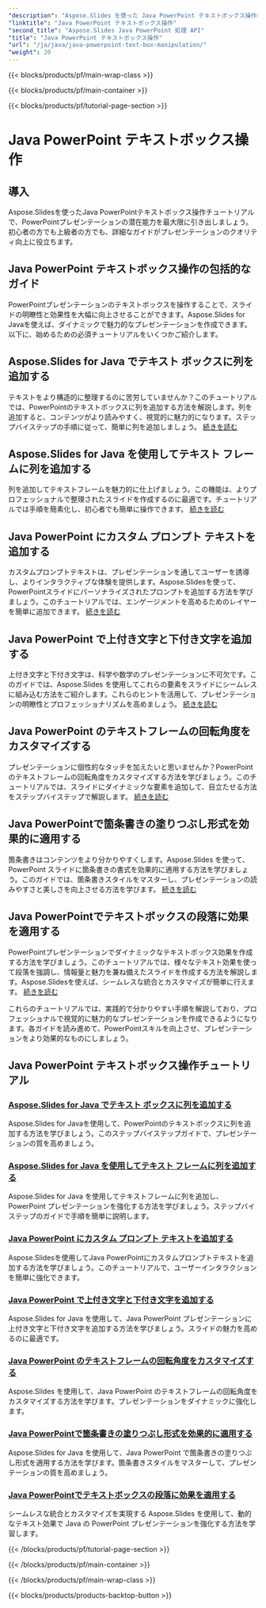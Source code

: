 ```yaml
---
"description": "Aspose.Slides を使った Java PowerPoint テキストボックス操作の包括的なチュートリアルをご覧ください。ガイドに沿って段階的にプレゼンテーションを強化しましょう。"
"linktitle": "Java PowerPoint テキストボックス操作"
"second_title": "Aspose.Slides Java PowerPoint 処理 API"
"title": "Java PowerPoint テキストボックス操作"
"url": "/ja/java/java-powerpoint-text-box-manipulation/"
"weight": 20
---
```


{{< blocks/products/pf/main-wrap-class >}}

{{< blocks/products/pf/main-container >}}

{{< blocks/products/pf/tutorial-page-section >}}

# Java PowerPoint テキストボックス操作

## 導入

Aspose.Slidesを使ったJava PowerPointテキストボックス操作チュートリアルで、PowerPointプレゼンテーションの潜在能力を最大限に引き出しましょう。初心者の方でも上級者の方でも、詳細なガイドがプレゼンテーションのクオリティ向上に役立ちます。

## Java PowerPoint テキストボックス操作の包括的なガイド

PowerPointプレゼンテーションのテキストボックスを操作することで、スライドの明瞭性と効果性を大幅に向上させることができます。Aspose.Slides for Javaを使えば、ダイナミックで魅力的なプレゼンテーションを作成できます。以下に、始めるための必須チュートリアルをいくつかご紹介します。

## Aspose.Slides for Java でテキスト ボックスに列を追加する
テキストをより構造的に整理するのに苦労していませんか？このチュートリアルでは、PowerPointのテキストボックスに列を追加する方法を解説します。列を追加すると、コンテンツがより読みやすく、視覚的に魅力的になります。ステップバイステップの手順に従って、簡単に列を追加しましょう。 [続きを読む](./add-column-in-text-boxes/)

## Aspose.Slides for Java を使用してテキスト フレームに列を追加する
列を追加してテキストフレームを魅力的に仕上げましょう。この機能は、よりプロフェッショナルで整理されたスライドを作成するのに最適です。チュートリアルでは手順を簡素化し、初心者でも簡単に操作できます。 [続きを読む](./add-columns-in-text-frame/)

## Java PowerPoint にカスタム プロンプト テキストを追加する
カスタムプロンプトテキストは、プレゼンテーションを通してユーザーを誘導し、よりインタラクティブな体験を提供します。Aspose.Slidesを使って、PowerPointスライドにパーソナライズされたプロンプトを追加する方法を学びましょう。このチュートリアルでは、エンゲージメントを高めるためのレイヤーを簡単に追加できます。 [続きを読む](./add-custom-prompt-text-java-powerpoint/)

## Java PowerPoint で上付き文字と下付き文字を追加する
上付き文字と下付き文字は、科学や数学のプレゼンテーションに不可欠です。このガイドでは、Aspose.Slides を使用してこれらの要素をスライドにシームレスに組み込む方法をご紹介します。これらのヒントを活用して、プレゼンテーションの明瞭性とプロフェッショナリズムを高めましょう。 [続きを読む](./add-superscript-subscript-text-java-powerpoint/)

## Java PowerPoint のテキストフレームの回転角度をカスタマイズする
プレゼンテーションに個性的なタッチを加えたいと思いませんか？PowerPointのテキストフレームの回転角度をカスタマイズする方法を学びましょう。このチュートリアルでは、スライドにダイナミックな要素を追加して、目立たせる方法をステップバイステップで解説します。 [続きを読む](./custom-rotation-angle-text-frame-java-powerpoint/)

## Java PowerPointで箇条書きの塗りつぶし形式を効果的に適用する
箇条書きはコンテンツをより分かりやすくします。Aspose.Slides を使って、PowerPoint スライドに箇条書きの書式を効果的に適用する方法を学びましょう。このガイドでは、箇条書きスタイルをマスターし、プレゼンテーションの読みやすさと美しさを向上させる方法を学びます。 [続きを読む](./apply-bullet-fill-format-java-powerpoint/)

## Java PowerPointでテキストボックスの段落に効果を適用する
PowerPointプレゼンテーションでダイナミックなテキストボックス効果を作成する方法を学びましょう。このチュートリアルでは、様々なテキスト効果を使って段落を強調し、情報量と魅力を兼ね備えたスライドを作成する方法を解説します。Aspose.Slidesを使えば、シームレスな統合とカスタマイズが簡単に行えます。 [続きを読む](./effect-text-box-paragraph-java-powerpoint/)

これらのチュートリアルでは、実践的で分かりやすい手順を解説しており、プロフェッショナルで視覚的に魅力的なプレゼンテーションを作成できるようになります。各ガイドを読み進めて、PowerPointスキルを向上させ、プレゼンテーションをより効果的なものにしましょう。
## Java PowerPoint テキストボックス操作チュートリアル
### [Aspose.Slides for Java でテキスト ボックスに列を追加する](./add-column-in-text-boxes/)
Aspose.Slides for Javaを使用して、PowerPointのテキストボックスに列を追加する方法を学びましょう。このステップバイステップガイドで、プレゼンテーションの質を高めましょう。
### [Aspose.Slides for Java を使用してテキスト フレームに列を追加する](./add-columns-in-text-frame/)
Aspose.Slides for Java を使用してテキストフレームに列を追加し、PowerPoint プレゼンテーションを強化する方法を学びましょう。ステップバイステップのガイドで手順を簡単に説明します。
### [Java PowerPoint にカスタム プロンプト テキストを追加する](./add-custom-prompt-text-java-powerpoint/)
Aspose.Slidesを使用してJava PowerPointにカスタムプロンプトテキストを追加する方法を学びましょう。このチュートリアルで、ユーザーインタラクションを簡単に強化できます。
### [Java PowerPoint で上付き文字と下付き文字を追加する](./add-superscript-subscript-text-java-powerpoint/)
Aspose.Slides for Java を使用して、Java PowerPoint プレゼンテーションに上付き文字と下付き文字を追加する方法を学びましょう。スライドの魅力を高めるのに最適です。
### [Java PowerPoint のテキストフレームの回転角度をカスタマイズする](./custom-rotation-angle-text-frame-java-powerpoint/)
Aspose.Slides を使用して、Java PowerPoint のテキストフレームの回転角度をカスタマイズする方法を学びます。プレゼンテーションをダイナミックに強化します。
### [Java PowerPointで箇条書きの塗りつぶし形式を効果的に適用する](./apply-bullet-fill-format-java-powerpoint/)
Aspose.Slides for Java を使用して、Java PowerPoint で箇条書きの塗りつぶし形式を適用する方法を学びます。箇条書きスタイルをマスターして、プレゼンテーションの質を高めましょう。
### [Java PowerPointでテキストボックスの段落に効果を適用する](./effect-text-box-paragraph-java-powerpoint/)
シームレスな統合とカスタマイズを実現する Aspose.Slides を使用して、動的なテキスト効果で Java の PowerPoint プレゼンテーションを強化する方法を学習します。

{{< /blocks/products/pf/tutorial-page-section >}}

{{< /blocks/products/pf/main-container >}}

{{< /blocks/products/pf/main-wrap-class >}}

{{< blocks/products/products-backtop-button >}}